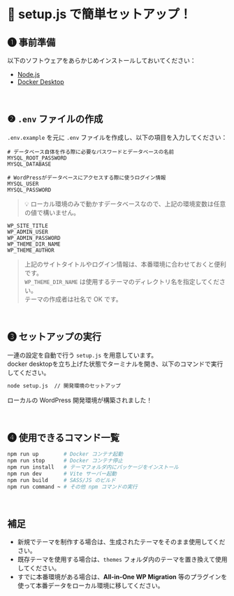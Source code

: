 # 🐳 setup.js で簡単セットアップ！

## ❶ 事前準備

以下のソフトウェアをあらかじめインストールしておいてください：

- [Node.js](https://nodejs.org/)
- [Docker Desktop](https://www.docker.com/products/docker-desktop/)

<br>

## ❷ `.env` ファイルの作成

`.env.example` を元に `.env` ファイルを作成し、以下の項目を入力してください：

```.env
# データベース自体を作る際に必要なパスワードとデータベースの名前
MYSQL_ROOT_PASSWORD
MYSQL_DATABASE

# WordPressがデータベースにアクセスする際に使うログイン情報
MYSQL_USER
MYSQL_PASSWORD
```

> 💡 ローカル環境のみで動かすデータベースなので、上記の環境変数は任意の値で構いません。

```.env
WP_SITE_TITLE
WP_ADMIN_USER
WP_ADMIN_PASSWORD
WP_THEME_DIR_NAME
WP_THEME_AUTHOR
```

> 上記のサイトタイトルやログイン情報は、本番環境に合わせておくと便利です。<br>
> `WP_THEME_DIR_NAME` は使用するテーマのディレクトリ名を指定してください。<br>
> テーマの作成者は社名で OK です。

<br>

## ❸ セットアップの実行

一連の設定を自動で行う `setup.js` を用意しています。<br>
docker desktopを立ち上げた状態でターミナルを開き、以下のコマンドで実行してください。

```bash
node setup.js  // 開発環境のセットアップ
```

ローカルの WordPress 開発環境が構築されました！

<br>

## ❹ 使用できるコマンド一覧

```bash
npm run up        # Docker コンテナ起動
npm run stop      # Docker コンテナ停止
npm run install   # テーマフォルダ内にパッケージをインストール
npm run dev       # Vite サーバー起動
npm run build     # SASS/JS のビルド
npm run command ~ # その他 npm コマンドの実行
```

<br>

## 補足

- 新規でテーマを制作する場合は、生成されたテーマをそのまま使用してください。
- 既存テーマを使用する場合は、`themes` フォルダ内のテーマを置き換えて使用してください。
- すでに本番環境がある場合は、**All-in-One WP Migration** 等のプラグインを使って本番データをローカル環境に移してください。
